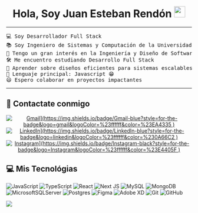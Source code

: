 <h1 align="center">
Hola, Soy Juan Esteban Rendón
	<a href="https://github.com/juanesrp" target="_self">
		<img src="https://media.giphy.com/media/hvRJCLFzcasrR4ia7z/giphy.gif" width="30">
	</a>
</h1>

<hr>

<pre>
💻 Soy Desarrollador Full Stack
📚 Soy Ingeniero de Sistemas y Computación de la Universidad Tecnológica de Pereira
📝 Tengo un gran interés en la Ingeniería y Diseño de Software
🛠️ Me encuentro estudiando Desarrollo Full Stack
🌱 Aprender sobre diseños eficientes para sistemas escalables
🌟 Lenguaje principal: Javascript 😁
😃 Espero colaborar en proyectos impactantes
</pre>
<hr>

## 🤝 Contactate conmigo

<p align="center">
	<a href="mailto:juanesrp@gmail.com"><img img src="[https://img.shields.io/badge/gmail-%23EA4335.svg?style=plastic&logo=gmail&logoColor=white" alt="Gmail](https://img.shields.io/badge/Gmail-blue?style=for-the-badge&logo=gmail&logoColor=%23ffffff&color=%23EA4335
)"/></a>
	<a href="https://www.linkedin.com/in/juanestebanrendonpechene/"><img src="[https://img.shields.io/badge/linkedin-%230A66C2.svg?style=plastic&logo=linkedin&logoColor=white" alt="LinkedIn](https://img.shields.io/badge/LinkedIn-blue?style=for-the-badge&logo=linkedin&logoColor=%23ffffff&color=%230A66C2
)"/></a>
    <a href="https://www.instagram.com/juanesrp/"><img src="[https://img.shields.io/badge/Instagram-%23E4405F.svg?style=plastic&logo=instagram&logoColor=white" alt="Instagram](https://img.shields.io/badge/Instagram-black?style=for-the-badge&logo=Instagram&logoColor=%23ffffff&color=%23E4405F
)"/></a>
</p>

## 💻 Mis Tecnológias

![JavaScript](https://img.shields.io/badge/javascript-%23323330.svg?style=for-the-badge&logo=javascript&logoColor=%23F7DF1E) ![TypeScript](https://img.shields.io/badge/typescript-%23007ACC.svg?style=for-the-badge&logo=typescript&logoColor=white) ![React](https://img.shields.io/badge/react-%2320232a.svg?style=for-the-badge&logo=react&logoColor=%2361DAFB) ![Next JS](https://img.shields.io/badge/Next-black?style=for-the-badge&logo=next.js&logoColor=white) ![MySQL](https://img.shields.io/badge/mysql-4479A1.svg?style=for-the-badge&logo=mysql&logoColor=white) ![MongoDB](https://img.shields.io/badge/MongoDB-%234ea94b.svg?style=for-the-badge&logo=mongodb&logoColor=white) ![MicrosoftSQLServer](https://img.shields.io/badge/Microsoft%20SQL%20Server-CC2927?style=for-the-badge&logo=microsoft%20sql%20server&logoColor=white) ![Postgres](https://img.shields.io/badge/postgres-%23316192.svg?style=for-the-badge&logo=postgresql&logoColor=white) ![Figma](https://img.shields.io/badge/figma-%23F24E1E.svg?style=for-the-badge&logo=figma&logoColor=white) ![Adobe XD](https://img.shields.io/badge/Adobe%20XD-470137?style=for-the-badge&logo=Adobe%20XD&logoColor=#FF61F6) ![Git](https://img.shields.io/badge/git-%23F05033.svg?style=for-the-badge&logo=git&logoColor=white) ![GitHub](https://img.shields.io/badge/github-%23121011.svg?style=for-the-badge&logo=github&logoColor=white) 
   


![](https://github-readme-stats.vercel.app/api/top-langs/?username=juanesrp&theme=dark&hide_border=false&include_all_commits=false&count_private=false&layout=compact)
